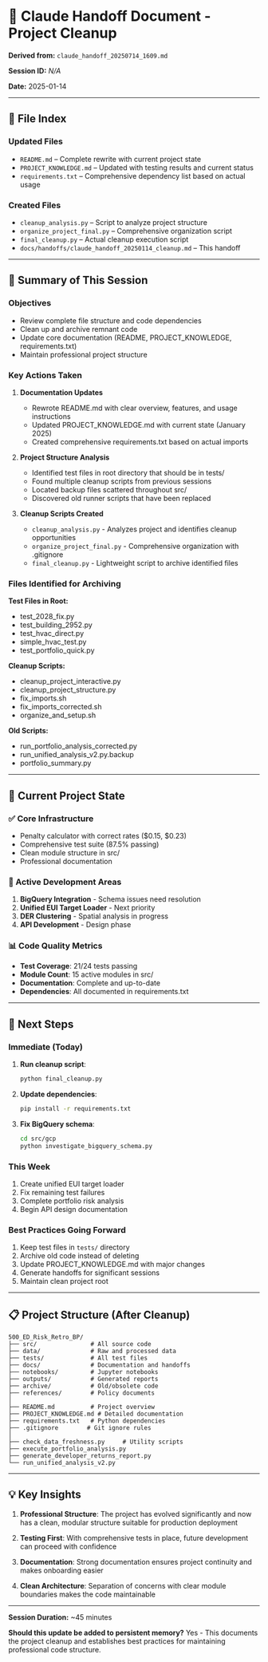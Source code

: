 <!--
Suggested File Name: claude_handoff_20250114_cleanup.md
Suggested Save Location: /Users/robertpadgett/Projects/01_My_Notebooks/500_ED_Risk_Retro_BP/docs/handoffs
Purpose: Document project cleanup and organization session
-->

# 🤖 Claude Handoff Document - Project Cleanup

**Derived from:** `claude_handoff_20250714_1609.md`

**Session ID:** _N/A_

**Date:** 2025-01-14

---

## 📂 File Index

### Updated Files
- `README.md` – Complete rewrite with current project state
- `PROJECT_KNOWLEDGE.md` – Updated with testing results and current status
- `requirements.txt` – Comprehensive dependency list based on actual usage

### Created Files
- `cleanup_analysis.py` – Script to analyze project structure
- `organize_project_final.py` – Comprehensive organization script
- `final_cleanup.py` – Actual cleanup execution script
- `docs/handoffs/claude_handoff_20250114_cleanup.md` – This handoff

---

## 📝 Summary of This Session

### Objectives
- Review complete file structure and code dependencies
- Clean up and archive remnant code
- Update core documentation (README, PROJECT_KNOWLEDGE, requirements.txt)
- Maintain professional project structure

### Key Actions Taken

1. **Documentation Updates**
   - Rewrote README.md with clear overview, features, and usage instructions
   - Updated PROJECT_KNOWLEDGE.md with current state (January 2025)
   - Created comprehensive requirements.txt based on actual imports

2. **Project Structure Analysis**
   - Identified test files in root directory that should be in tests/
   - Found multiple cleanup scripts from previous sessions
   - Located backup files scattered throughout src/
   - Discovered old runner scripts that have been replaced

3. **Cleanup Scripts Created**
   - `cleanup_analysis.py` - Analyzes project and identifies cleanup opportunities
   - `organize_project_final.py` - Comprehensive organization with .gitignore
   - `final_cleanup.py` - Lightweight script to archive identified files

### Files Identified for Archiving

**Test Files in Root:**
- test_2028_fix.py
- test_building_2952.py
- test_hvac_direct.py
- simple_hvac_test.py
- test_portfolio_quick.py

**Cleanup Scripts:**
- cleanup_project_interactive.py
- cleanup_project_structure.py
- fix_imports.sh
- fix_imports_corrected.sh
- organize_and_setup.sh

**Old Scripts:**
- run_portfolio_analysis_corrected.py
- run_unified_analysis_v2.py.backup
- portfolio_summary.py

---

## 🚧 Current Project State

### ✅ Core Infrastructure
- Penalty calculator with correct rates ($0.15, $0.23)
- Comprehensive test suite (87.5% passing)
- Clean module structure in src/
- Professional documentation

### 🔧 Active Development Areas
1. **BigQuery Integration** - Schema issues need resolution
2. **Unified EUI Target Loader** - Next priority
3. **DER Clustering** - Spatial analysis in progress
4. **API Development** - Design phase

### 📊 Code Quality Metrics
- **Test Coverage**: 21/24 tests passing
- **Module Count**: 15 active modules in src/
- **Documentation**: Complete and up-to-date
- **Dependencies**: All documented in requirements.txt

---

## 🎯 Next Steps

### Immediate (Today)
1. **Run cleanup script**:
   ```bash
   python final_cleanup.py
   ```

2. **Update dependencies**:
   ```bash
   pip install -r requirements.txt
   ```

3. **Fix BigQuery schema**:
   ```bash
   cd src/gcp
   python investigate_bigquery_schema.py
   ```

### This Week
1. Create unified EUI target loader
2. Fix remaining test failures
3. Complete portfolio risk analysis
4. Begin API design documentation

### Best Practices Going Forward
1. Keep test files in `tests/` directory
2. Archive old code instead of deleting
3. Update PROJECT_KNOWLEDGE.md with major changes
4. Generate handoffs for significant sessions
5. Maintain clean project root

---

## 📋 Project Structure (After Cleanup)

```
500_ED_Risk_Retro_BP/
├── src/               # All source code
├── data/              # Raw and processed data
├── tests/             # All test files
├── docs/              # Documentation and handoffs
├── notebooks/         # Jupyter notebooks
├── outputs/           # Generated reports
├── archive/           # Old/obsolete code
├── references/        # Policy documents
│
├── README.md          # Project overview
├── PROJECT_KNOWLEDGE.md # Detailed documentation
├── requirements.txt   # Python dependencies
├── .gitignore        # Git ignore rules
│
├── check_data_freshness.py     # Utility scripts
├── execute_portfolio_analysis.py
├── generate_developer_returns_report.py
└── run_unified_analysis_v2.py
```

---

## 💡 Key Insights

1. **Professional Structure**: The project has evolved significantly and now has a clean, modular structure suitable for production deployment

2. **Testing First**: With comprehensive tests in place, future development can proceed with confidence

3. **Documentation**: Strong documentation ensures project continuity and makes onboarding easier

4. **Clean Architecture**: Separation of concerns with clear module boundaries makes the code maintainable

---

**Session Duration:** ~45 minutes

**Should this update be added to persistent memory?** Yes - This documents the project cleanup and establishes best practices for maintaining professional code structure.